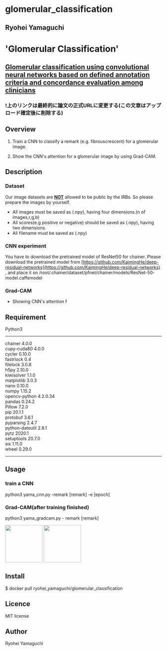 # glomerular_classification

## Ryohei Yamaguchi

'Glomerular Classification'
====
## [Glomerular classification using convolutional neural networks based on defined annotation criteria and concordance evaluation among clinicians](https://www.sciencedirect.com/science/article/pii/S2468024920317940?via%3Dihub#tbl6)
### !上のリンクは最終的に論文の正式URLに変更する(この文章はアップロード確定後に削除する)

## Overview
1. Train a CNN to classify a remark (e.g. fibrouscrescent) for a glomerular image.

2. Show the CNN's attention for a glomerular image by using Grad-CAM.

## Description
### Dataset
Our image datasets are **<u>NOT</u>** allowed to be public by the IRBs. So please prepare the images by yourself. 

* All images must be saved as (.npy), having four dimensions.(n of images,r,g,b)<br> 
* All scores(e.g positive or negative) should be saved as (.npy), having two dimensions.<br>
* All filename must be saved as (.npy)

### CNN experiment
You have to download the pretrained model of ResNet50 for chainer. Please download the pretrained model from [https://github.com/KaimingHe/deep-residual-networks](https://github.com/KaimingHe/deep-residual-networks)
, and place it on /root/.chainer/dataset/pfnet/chainer/models/ResNet-50-model.caffemodel


### Grad-CAM
* Showing CNN's attention f


## Requirement

Python3
--------------- -------
chainer         4.0.0
<br>
cupy-cuda80     4.0.0
<br>
cycler          0.10.0
<br>
fastrlock       0.4
<br>
filelock        3.0.8
<br>
h5py            2.10.0
<br>
kiwisolver      1.1.0
<br>
matplotlib      3.0.3
<br>
nano            0.10.0
<br>
numpy           1.15.2
<br>
opencv-python   4.2.0.34
<br>
pandas          0.24.2
<br>
Pillow          7.2.0
<br>
pip             20.1.1
<br>
protobuf        3.6.1
<br>
pyparsing       2.4.7
<br>
python-dateutil 2.8.1
<br>
pytz            2020.1
<br>
setuptools      20.7.0
<br>
six             1.11.0
<br>
wheel           0.29.0
--------------- -------

## Usage
### train a CNN
python3 yama_cnn.py -remark [remark] -e [epoch]
### Grad-CAM(after training finished)
python3 yama_gradcam.py - remark [remark]

<img src="/Users/home_pc/Desktop/図1.png" width="120">
<img src="/Users/home_pc/Desktop/図2.png" width="120">

## Install
$ docker pull ryohei\_yamaguchi/glomerular\_classification


## Licence
MIT license

## Author
Ryohei Yamaguchi
